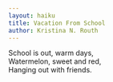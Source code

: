 ```yaml
---
layout: haiku
title: Vacation From School
author: Kristina N. Routh 
---
```


School is out, warm days,<br>
Watermelon, sweet and red,<br>
Hanging out with friends.<br>
